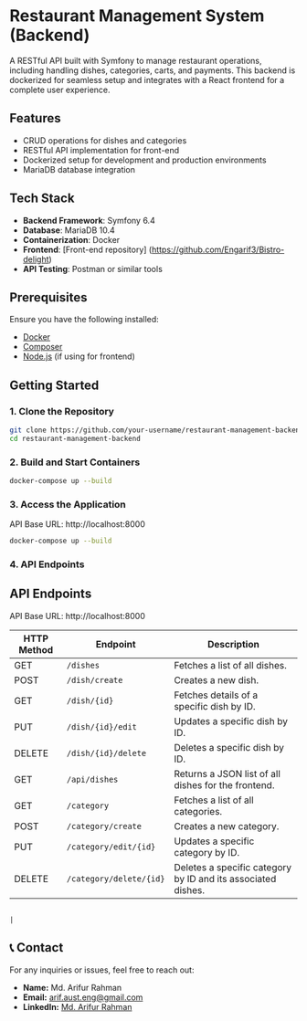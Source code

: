 # Restaurant Management System (Backend)

A RESTful API built with Symfony to manage restaurant operations, including handling dishes, categories, carts, and payments. This backend is dockerized for seamless setup and integrates with a React frontend for a complete user experience.

## Features

- CRUD operations for dishes and categories
- RESTful API implementation for front-end
- Dockerized setup for development and production environments
- MariaDB database integration

## Tech Stack

- **Backend Framework**: Symfony 6.4
- **Database**: MariaDB 10.4
- **Containerization**: Docker
- **Frontend**: [Front-end repository] (https://github.com/Engarif3/Bistro-delight)
- **API Testing**: Postman or similar tools

## Prerequisites

Ensure you have the following installed:

- [Docker](https://www.docker.com/)
- [Composer](https://getcomposer.org/)
- [Node.js](https://nodejs.org/) (if using for frontend)

## Getting Started

### 1. Clone the Repository

```bash
git clone https://github.com/your-username/restaurant-management-backend.git
cd restaurant-management-backend
```

### 2. Build and Start Containers

```bash
docker-compose up --build

```

### 3. Access the Application

API Base URL: http://localhost:8000

```bash
docker-compose up --build

```

### 4. API Endpoints

## API Endpoints

API Base URL: http://localhost:8000

| HTTP Method | Endpoint                | Description                                                  |
| ----------- | ----------------------- | ------------------------------------------------------------ |
| GET         | `/dishes`               | Fetches a list of all dishes.                                |
| POST        | `/dish/create`          | Creates a new dish.                                          |
| GET         | `/dish/{id}`            | Fetches details of a specific dish by ID.                    |
| PUT         | `/dish/{id}/edit`       | Updates a specific dish by ID.                               |
| DELETE      | `/dish/{id}/delete`     | Deletes a specific dish by ID.                               |
| GET         | `/api/dishes`           | Returns a JSON list of all dishes for the frontend.          |
| GET         | `/category`             | Fetches a list of all categories.                            |
| POST        | `/category/create`      | Creates a new category.                                      |
| PUT         | `/category/edit/{id}`   | Updates a specific category by ID.                           |
| DELETE      | `/category/delete/{id}` | Deletes a specific category by ID and its associated dishes. |

                                                                                 |

## 📞 Contact

For any inquiries or issues, feel free to reach out:

- **Name:** Md. Arifur Rahman
- **Email:** [arif.aust.eng@gmail.com](mailto:arif.aust.eng@gmail.com)
- **LinkedIn:** [Md. Arifur Rahman](https://www.linkedin.com/in/engarif3/)
